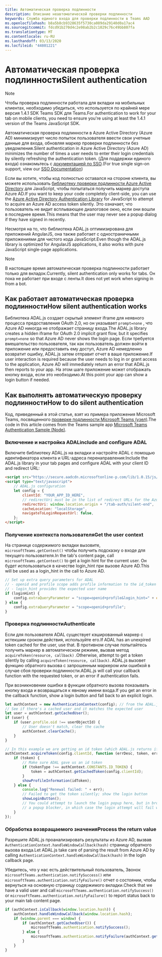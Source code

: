 ```yaml
---
title: Автоматическая проверка подлинности
description: Описание неавтоматической проверки подлинности
keywords: Служба единого входа для проверки подлинности в Teams AAD
ms.openlocfilehash: b8a5b8cb9328635f5730ca089da29140d0a17ac4
ms.sourcegitcommit: fdcd91b270d4c2e98ab2b2c1029c76c49bb807fa
ms.translationtype: MT
ms.contentlocale: ru-RU
ms.lasthandoff: 03/13/2020
ms.locfileid: "44801221"
---
```

# <a name="silent-authentication"></a><span data-ttu-id="86aaf-104">Автоматическая проверка подлинности</span><span class="sxs-lookup"><span data-stu-id="86aaf-104">Silent authentication</span></span>

> [!NOTE]
> <span data-ttu-id="86aaf-105">Чтобы проверка подлинности работала для вкладки на мобильных клиентах, необходимо убедиться, что используется по крайней мере версия 1.4.1 SDK Teams SDK для Teams.</span><span class="sxs-lookup"><span data-stu-id="86aaf-105">For authentication to work for your tab on mobile clients, you need to ensure you're using at least the 1.4.1 version of the Teams JavaScript SDK.</span></span>

<span data-ttu-id="86aaf-106">Автоматическая проверка подлинности в Azure Active Directory (Azure AD) минимизирует число попыток пользователя ввести свои учетные данные для входа, обновляя маркер проверки подлинности без уведомления.</span><span class="sxs-lookup"><span data-stu-id="86aaf-106">Silent authentication in Azure Active Directory (Azure AD) minimizes the number of times a user needs to enter their login credentials by silently refreshing the authentication token.</span></span> <span data-ttu-id="86aaf-107">(Для поддержки единого входа) ознакомьтесь с [документацией по SSO](~/tabs/how-to/authentication/auth-aad-sso.md).</span><span class="sxs-lookup"><span data-stu-id="86aaf-107">(For true single sign-on support, view our [SSO Documentation](~/tabs/how-to/authentication/auth-aad-sso.md))</span></span>

<span data-ttu-id="86aaf-108">Если вы хотите, чтобы код полностью оставался на стороне клиента, вы можете использовать [библиотеку проверки подлинности Azure Active Directory](/azure/active-directory/develop/active-directory-authentication-libraries) для JavaScript, чтобы попытаться получить маркер доступа Azure AD.</span><span class="sxs-lookup"><span data-stu-id="86aaf-108">If you want to keep your code completely client-side, you can use the [Azure Active Directory Authentication Library](/azure/active-directory/develop/active-directory-authentication-libraries) for JavaScript to attempt to acquire an Azure AD access token silently.</span></span> <span data-ttu-id="86aaf-109">Это означает, что пользователь не видит всплывающее диалоговое окно, если они вошли в последнее время.</span><span class="sxs-lookup"><span data-stu-id="86aaf-109">This means that the user may never see a popup dialog if they have signed in recently.</span></span>

<span data-ttu-id="86aaf-110">Несмотря на то, что библиотека ADAL.js оптимизирована для приложений AngularJS, она также работает с одностраничными приложениями для чистого кода JavaScript.</span><span class="sxs-lookup"><span data-stu-id="86aaf-110">Even though the ADAL.js library is optimized for AngularJS applications, it also works with pure JavaScript single-page applications.</span></span>

> [!NOTE]
> <span data-ttu-id="86aaf-111">В настоящее время автоматическая проверка подлинности работает только для вкладок.</span><span class="sxs-lookup"><span data-stu-id="86aaf-111">Currently, silent authentication only works for tabs.</span></span> <span data-ttu-id="86aaf-112">Он пока не работает при входе с ленты.</span><span class="sxs-lookup"><span data-stu-id="86aaf-112">It does not yet work when signing in from a bot.</span></span>

## <a name="how-silent-authentication-works"></a><span data-ttu-id="86aaf-113">Как работает автоматическая проверка подлинности</span><span class="sxs-lookup"><span data-stu-id="86aaf-113">How silent authentication works</span></span>

<span data-ttu-id="86aaf-114">Библиотека ADAL.js создает скрытый элемент iframe для неявного процесса предоставления OAuth 2,0, но он указывает `prompt=none` , что Azure AD никогда не отображает страницу входа.</span><span class="sxs-lookup"><span data-stu-id="86aaf-114">The ADAL.js library creates a hidden iframe for OAuth 2.0 implicit grant flow, but it specifies `prompt=none` so that Azure AD never shows the login page.</span></span> <span data-ttu-id="86aaf-115">Если требуется вмешательство пользователя, так как пользователь должен войти в приложение или предоставить ему доступ, Azure AD немедленно возвратит ошибку, ADAL.js затем отправит отчет в ваше приложение.</span><span class="sxs-lookup"><span data-stu-id="86aaf-115">If user interaction is required because the user needs to log in or grant access to the application, Azure AD will immediately return an error that ADAL.js then reports to your app.</span></span> <span data-ttu-id="86aaf-116">На этом шаге приложение может отображать кнопку входа, если это необходимо.</span><span class="sxs-lookup"><span data-stu-id="86aaf-116">At this point your app can show a login button if needed.</span></span>

## <a name="how-to-do-silent-authentication"></a><span data-ttu-id="86aaf-117">Как выполнять автоматическую проверку подлинности</span><span class="sxs-lookup"><span data-stu-id="86aaf-117">How to do silent authentication</span></span>

<span data-ttu-id="86aaf-118">Код, приведенный в этой статье, взят из примера приложения Microsoft Teams, посвященного [проверке подлинности Microsoft Teams (узел)](https://github.com/OfficeDev/microsoft-teams-sample-complete-node).</span><span class="sxs-lookup"><span data-stu-id="86aaf-118">The code in this article comes from the Teams sample app [Microsoft Teams Authentication Sample (Node)](https://github.com/OfficeDev/microsoft-teams-sample-complete-node).</span></span>

### <a name="include-and-configure-adal"></a><span data-ttu-id="86aaf-119">Включение и настройка ADAL</span><span class="sxs-lookup"><span data-stu-id="86aaf-119">include and configure ADAL</span></span>

<span data-ttu-id="86aaf-120">Включите библиотеку ADAL.js на вкладки и настройте ADAL с помощью идентификатора клиента и URL-адреса перенаправления:</span><span class="sxs-lookup"><span data-stu-id="86aaf-120">Include the ADAL.js library in your tab pages and configure ADAL with your client ID and redirect URL:</span></span>

```html
<script src="https://secure.aadcdn.microsoftonline-p.com/lib/1.0.15/js/adal.min.js" integrity="sha384-lIk8T3uMxKqXQVVfFbiw0K/Nq+kt1P3NtGt/pNexiDby2rKU6xnDY8p16gIwKqgI" crossorigin="anonymous"></script>
<script type="text/javascript">
    // ADAL.js configuration
    let config = {
        clientId: "YOUR_APP_ID_HERE",
        // redirectUri must be in the list of redirect URLs for the Azure AD app
        redirectUri: window.location.origin + "/tab-auth/silent-end",
        cacheLocation: "localStorage",
        navigateToLoginRequestUrl: false,
    };
</script>
```

### <a name="get-the-user-context"></a><span data-ttu-id="86aaf-121">Получение контекста пользователя</span><span class="sxs-lookup"><span data-stu-id="86aaf-121">Get the user context</span></span>

<span data-ttu-id="86aaf-122">На странице содержимого вкладки вызовите, `microsoftTeams.getContext()` чтобы получить подсказку о входе для текущего пользователя.</span><span class="sxs-lookup"><span data-stu-id="86aaf-122">In the tab's content page, call `microsoftTeams.getContext()` to get a login hint for the current user.</span></span> <span data-ttu-id="86aaf-123">Он будет использоваться в качестве login_hint при вызове Azure AD.</span><span class="sxs-lookup"><span data-stu-id="86aaf-123">This will be used as a login_hint in the call to Azure AD.</span></span>

```javascript
// Set up extra query parameters for ADAL
// - openid and profile scope adds profile information to the id_token
// - login_hint provides the expected user name
if (loginHint) {
    config.extraQueryParameter = "scope=openid+profile&login_hint=" + encodeURIComponent(loginHint);
} else {
    config.extraQueryParameter = "scope=openid+profile";
}
```

### <a name="authenticate"></a><span data-ttu-id="86aaf-124">Проверка подлинности</span><span class="sxs-lookup"><span data-stu-id="86aaf-124">Authenticate</span></span>

<span data-ttu-id="86aaf-125">Если для пользователя ADAL существует кэшированный маркер с истекшим сроком действия, используйте его.</span><span class="sxs-lookup"><span data-stu-id="86aaf-125">If ADAL has an unexpired token cached for the user, use that.</span></span> <span data-ttu-id="86aaf-126">В противном случае попытайтесь получить маркер в автоматическом режиме, вызвав метод `acquireToken(resource, callback)` .</span><span class="sxs-lookup"><span data-stu-id="86aaf-126">Otherwise, attempt to get a token silently by calling `acquireToken(resource, callback)`.</span></span> <span data-ttu-id="86aaf-127">ADAL.js вызовет функцию обратного вызова с запрошенным маркером или ошибкой в случае сбоя проверки подлинности.</span><span class="sxs-lookup"><span data-stu-id="86aaf-127">ADAL.js will call your callback function with the requested token, or an error if authentication fails.</span></span>

<span data-ttu-id="86aaf-128">При возникновении ошибки в функции обратного вызова показывать кнопку входа и возвращаться к явному имени входа.</span><span class="sxs-lookup"><span data-stu-id="86aaf-128">If you get an error in the callback function, show a login button and fall back to an explicit login.</span></span>

```javascript
let authContext = new AuthenticationContext(config); // from the ADAL.js library
// See if there's a cached user and it matches the expected user
let user = authContext.getCachedUser();
if (user) {
    if (user.profile.oid !== userObjectId) {
        // User doesn't match, clear the cache
        authContext.clearCache();
    }
}

// In this example we are getting an id token (which ADAL.js returns if we ask for resource = clientId)
authContext.acquireToken(config.clientId, function (errDesc, token, err, tokenType) {
    if (token) {
        // Make sure ADAL gave us an id token
        if (tokenType !== authContext.CONSTANTS.ID_TOKEN) {
            token = authContext.getCachedToken(config.clientId);
        }
        showProfileInformation(idToken);
    } else {
        console.log("Renewal failed: " + err);
        // Failed to get the token silently; show the login button
        showLoginButton();
        // You could attempt to launch the login popup here, but in browsers this could be blocked by
        // a popup blocker, in which case the login attempt will fail with the reason FailedToOpenWindow.
    }
});
```

### <a name="process-the-return-value"></a><span data-ttu-id="86aaf-129">Обработка возвращаемого значения</span><span class="sxs-lookup"><span data-stu-id="86aaf-129">Process the return value</span></span>

<span data-ttu-id="86aaf-130">Разрешите ADAL.js проанализировать результаты из Azure AD, вызвав `AuthenticationContext.handleWindowCallback(hash)` страницу обратного вызова входа.</span><span class="sxs-lookup"><span data-stu-id="86aaf-130">Let ADAL.js take care of parsing the result from Azure AD by calling `AuthenticationContext.handleWindowCallback(hash)` in the login callback page.</span></span>

<span data-ttu-id="86aaf-131">Убедитесь, что у нас есть действительный пользователь, Звонок `microsoftTeams.authentication.notifySuccess()` или `microsoftTeams.authentication.notifyFailure()` отчет о состоянии, чтобы вернуться на основную страницу содержимого вкладки.</span><span class="sxs-lookup"><span data-stu-id="86aaf-131">Check that we have a valid user and call `microsoftTeams.authentication.notifySuccess()` or `microsoftTeams.authentication.notifyFailure()` to report status back to your main tab content page.</span></span>

```javascript
if (authContext.isCallback(window.location.hash)) {
    authContext.handleWindowCallback(window.location.hash);
    if (window.parent === window) {
        if (authContext.getCachedUser()) {
            microsoftTeams.authentication.notifySuccess();
        } else {
            microsoftTeams.authentication.notifyFailure(authContext.getLoginError());
        }
    }
}
```
